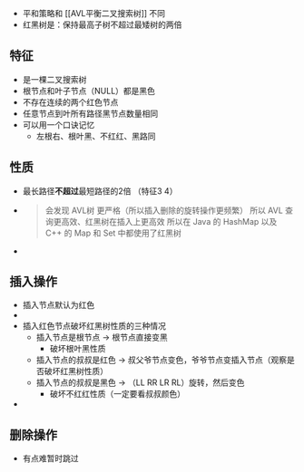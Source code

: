 - 平和策略和 [[AVL平衡二叉搜索树]]  不同
- 红黑树是：保持最高子树不超过最矮树的两倍
## 特征
  - 是一棵二叉搜索树
  - 根节点和叶子节点（NULL）都是黑色
  - 不存在连续的两个红色节点
  - 任意节点到叶所有路径黑节点数量相同
- 可以用一个口诀记忆
  - 左根右、根叶黑、不红红、黑路同
## 性质
  - 最长路径**不超过**最短路径的2倍 （特征3 4）
  - > 会发现 AVL树 更严格（所以插入删除的旋转操作更频繁）
	  所以 AVL 查询更高效、红黑树在插入上更高效
	  所以在 Java 的 HashMap 以及 C++ 的 Map 和 Set 中都使用了红黑树
- 
## 插入操作
- 插入节点默认为红色
- 
- 插入红色节点破坏红黑树性质的三种情况
  - 插入节点是根节点 -> 根节点直接变黑
    - 破坏根叶黑性质
  - 插入节点的叔叔是红色 -> 叔父爷节点变色，爷爷节点变插入节点（观察是否破坏红黑树性质）
  - 插入节点的叔叔是黑色 -> （LL RR LR RL）旋转，然后变色
    - 破坏不红红性质（一定要看叔叔颜色）
- 
## 删除操作
- 有点难暂时跳过
